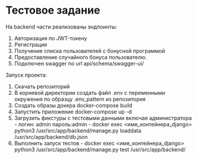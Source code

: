 # Тестовое задание

На backend части реализованы эндпоинты:
1. Авторизация по JWT-токену
2. Регистрация
3. Получение списка пользователей с бонусной программой
4. Предоставление случайного бонуса пользователю.
5. Подключен swagger по url api/schema/swagger-ui/

Запуск проекта:
1. Скачать репозиторий
2. В корневой директории создать файл .env с переменными окружения по образцу .env_pattern из репозитория
3. Создать образы докера docker-compose build
4. Запустить приложение docker-compose up -d
5. Загрузить фикстуры с тестовыми данными включая администратора - логин: admin пароль:admin - docker exec <имя_контейнера_django> python3 /usr/src/app/backend/manage.py  loaddata /usr/src/app/backend/db.json
6. Выполнить запуск тестов - docker exec <имя_контейнера_django> python3 /usr/src/app/backend/manage.py test /usr/src/app/backend/
